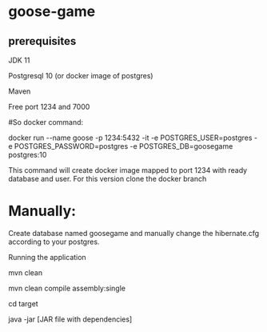 # goose-game


## prerequisites
JDK 11

Postgresql 10 (or docker image of postgres)

Maven

Free port 1234 and 7000


#So docker command:

docker run --name goose  -p 1234:5432  -it -e POSTGRES_USER=postgres -e POSTGRES_PASSWORD=postgres -e POSTGRES_DB=goosegame postgres:10

This command will create docker image mapped to port 1234 with ready database and user. For this version clone the docker branch

# Manually:
Create database named goosegame and manually change the hibernate.cfg according to your postgres. 

 Running the application

 mvn clean

 mvn clean compile assembly:single

 cd target

 java -jar [JAR file with dependencies]
